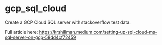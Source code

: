 # gcp_sql_cloud
Create a GCP Cloud SQL server with stackoverflow test data.

Full article here: https://krshillman.medium.com/setting-up-sql-cloud-ms-sql-server-on-gcp-58dd4cf72459